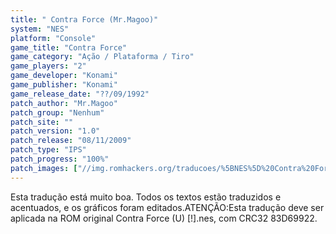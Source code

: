```yaml
---
title: " Contra Force (Mr.Magoo)"
system: "NES"
platform: "Console"
game_title: "Contra Force"
game_category: "Ação / Plataforma / Tiro"
game_players: "2"
game_developer: "Konami"
game_publisher: "Konami"
game_release_date: "??/09/1992"
patch_author: "Mr.Magoo"
patch_group: "Nenhum"
patch_site: ""
patch_version: "1.0"
patch_release: "08/11/2009"
patch_type: "IPS"
patch_progress: "100%"
patch_images: ["//img.romhackers.org/traducoes/%5BNES%5D%20Contra%20Force%20-%20Mr.Magoo%20-%201.png","//img.romhackers.org/traducoes/%5BNES%5D%20Contra%20Force%20-%20Mr.Magoo%20-%202.png","//img.romhackers.org/traducoes/%5BNES%5D%20Contra%20Force%20-%20Mr.Magoo%20-%203.png"]
---
```

Esta tradução está muito boa. Todos os textos estão traduzidos e acentuados, e os gráficos foram editados.ATENÇÃO:Esta tradução deve ser aplicada na ROM original Contra Force (U) [!].nes, com CRC32 83D69922.